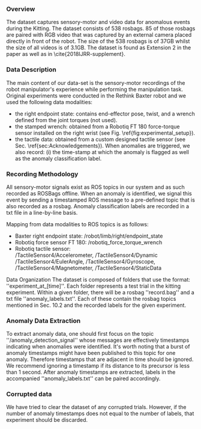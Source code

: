 ### Overview
The dataset captures sensory-motor and video data for anomalous events during the Kitting. The dataset consists of 538 rosbags. 85 of those rosbags are paired with RGB video that was captured by an external camera placed directly in front of the robot. The size of the 538 rosbags is of 37GB whilst the size of all videos is of 3.1GB. The dataset is found as Extension 2 in the paper as well as in \cite{2018IJRR-supplement}.

### Data Description
The main content of our data-set is the sensory-motor recordings of the robot manipulator's experience while performing the manipulation task. Original experiments were conducted in the Rethink Baxter robot and we used the following data modalities:
- the right endpoint state: contains end-effector pose, twist, and a wrench defined from the joint torques (not used).
- the stamped wrench: obtained from a Robotiq FT 180 force-torque sensor installed on the right wrist (see Fig. \ref{fig:experimental_setup}).
- the tactile data: obtained from a custom designed tactile sensor (see Sec. \ref{sec:Acknowledgements}).
When anomalies are triggered, we also record: (i) the time-stamp at which the anomaly is flagged as well as the anomaly classification label.

### Recording Methodology
All sensory-motor signals exist as ROS topics in our system and as such recorded as ROSBags offline. When an anomaly is identified, we signal this event by sending a timestamped ROS message to a pre-defined topic that is also recorded as a rosbag. Anomaly classification labels are recorded in a txt file in a line-by-line basis. 

Mapping from data modalities to ROS topics is as follows:
- Baxter right endpoint state:  /robot/limb/right/endpoint\_state
- Robotiq force sensor FT 180:  /robotiq_force_torque_wrench
- Robotiq tactile sensor:  
   /TactileSensor4/Accelerometer, 
   /TactileSensor4/Dynamic
   /TactileSensor4/EulerAngle, 
   /TactileSensor4/Gyroscope, 
   /TactileSensor4/Magnetometer,
   /TactileSensor4/StaticData


Data Organization
The dataset is composed of folders that use the format: ''experiment_at_[time]''. Each folder represents a test trial in the kitting experiment. Within a given folder, there will be a rosbag ''record.bag'' and a txt file ''anomaly_labels.txt''. Each of these contain the rosbag topics mentioned in Sec. 10.2 and the recorded labels for the given experiment.

### Anomaly Data Extraction
To extract anomaly data, one should first focus on the topic ''/anomaly_detection_signal'' whose messages are effectively timestamps indicating when anomalies were identified. It's worth noting that a burst of anomaly timestamps might have been published to this topic for one anomaly. Therefore timestamps that are adjacent in time should be ignored. We recommend ignoring a timestamp if its distance to its precursor is less than 1 second. After anomaly timestamps are extracted, labels in the accompanied ''anomaly_labels.txt'' can be paired accordingly. 

###  Corrupted data
We have tried to clear the dataset of any corrupted trials. However, if the number of anomaly timestamps does not equal to the number of labels, that experiment should be discarded. 